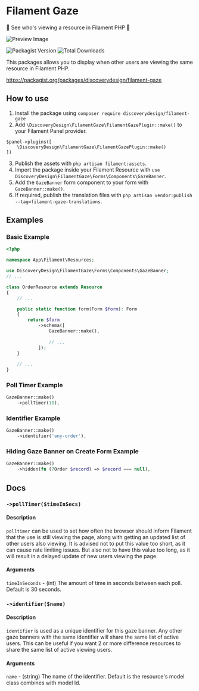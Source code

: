 # Filament Gaze

👀 See who's viewing a resource in Filament PHP 🔭

![Preview Image](https://raw.githubusercontent.com/discoverydesign/filament-gaze/main/media/1.jpg)

![Packagist Version](https://img.shields.io/packagist/v/discoverydesign/filament-gaze.svg)
![Total Downloads](https://img.shields.io/packagist/dt/discoverydesign/filament-gaze.svg)

This packages allows you to display when other users are viewing the same resource in Filament PHP.

https://packagist.org/packages/discoverydesign/filament-gaze

## How to use
1. Install the package using `composer require discoverydesign/filament-gaze`
2. Add `\DiscoveryDesign\FilamentGaze\FilamentGazePlugin::make()` to your Filament Panel provider. 
```
$panel->plugins([
    \DiscoveryDesign\FilamentGaze\FilamentGazePlugin::make()
])
```
3. Publish the assets with `php artisan filament:assets`.
4. Import the package inside your Filament Resource with `use DiscoveryDesign\FilamentGaze\Forms\Components\GazeBanner`.
5. Add the `GazeBanner` form component to your form with `GazeBanner::make()`.
6. If required, publish the translation files with `php artisan vendor:publish --tag=filament-gaze-translations`.

## Examples

### Basic Example
```php
<?php

namespace App\Filament\Resources;

use DiscoveryDesign\FilamentGaze\Forms\Components\GazeBanner;
// ...

class OrderResource extends Resource
{
    // ...

    public static function form(Form $form): Form
    {
        return $form
            ->schema([
                GazeBanner::make(),
                    
                // ...
            ]);
    }
    
    // ...
}
```

### Poll Timer Example
```php
GazeBanner::make()
    ->pollTimer(10),
```

### Identifier Example
```php
GazeBanner::make()
    ->identifier('any-order'),
```

### Hiding Gaze Banner on Create Form Example
```php
GazeBanner::make()
    ->hidden(fn (?Order $record) => $record === null),
```


## Docs

### `->pollTimer($timeInSecs)`

#### Description
`polltimer` can be used to set how often the browser should inform Filament that the use is still viewing the page, along with getting an updated list of other users also viewing. It is advised not to put this value too short, as it can cause rate limiting issues. But also not to have this value too long, as it will result in a delayed update of new users viewing the page.

#### Arguments
`timeInSeconds` - (int) The amount of time in seconds between each poll. Default is 30 seconds.

### `->identifier($name)`

#### Description
`identifier` is used as a unique identifier for this gaze banner. Any other gaze banners with the same identifier will share the same list of active users. This can be useful if you want 2 or more difference resources to share the same list of active viewing users.

#### Arguments
`name` - (string) The name of the identifier. Default is the resource's model class combines with model Id.

